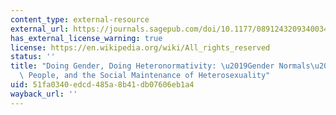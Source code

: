 ```yaml
---
content_type: external-resource
external_url: https://journals.sagepub.com/doi/10.1177/0891243209340034
has_external_license_warning: true
license: https://en.wikipedia.org/wiki/All_rights_reserved
status: ''
title: "Doing Gender, Doing Heteronormativity: \u2019Gender Normals\u2019, Transgender\
  \ People, and the Social Maintenance of Heterosexuality"
uid: 51fa0340-edcd-485a-8b41-db07606eb1a4
wayback_url: ''
---
```

